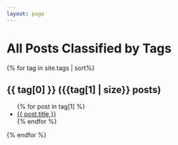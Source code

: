 ```yaml
---
layout: page
---
```

<head>
<link rel="stylesheet" type="text/css" href="https://markchenyutian.github.io/Markchen_Blog/Asset/css/Unified_Style.css">
</head>

# All Posts Classified by Tags
{% for tag in site.tags | sort%}
  <h2>{{ tag[0] }} ({{tag[1] | size}} posts)</h2>
  <ul>
    {% for post in tag[1] %}
      <li><a href="{{site.baseurl}}{{ post.url }}">{{ post.title }}</a></li>
    {% endfor %}
  </ul>
{% endfor %}